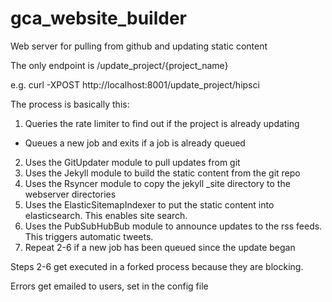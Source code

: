 gca_website_builder
=================

Web server for pulling from github and updating static content

The only endpoint is /update_project/{project_name}

e.g. curl -XPOST http://localhost:8001/update_project/hipsci

The process is basically this:
1. Queries the rate limiter to find out if the project is already updating
  * Queues a new job and exits if a job is already queued
2. Uses the GitUpdater module to pull updates from git
3. Uses the Jekyll module to build the static content from the git repo
4. Uses the Rsyncer module to copy the jekyll _site directory to the webserver directories
5. Uses the ElasticSitemapIndexer to put the static content into elasticsearch. This enables site search.
6. Uses the PubSubHubBub module to announce updates to the rss feeds. This triggers automatic tweets.
7. Repeat 2-6 if a new job has been queued since the update began

Steps 2-6 get executed in a forked process because they are blocking.

Errors get emailed to users, set in the config file
